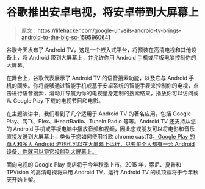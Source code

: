 # 谷歌推出安卓电视，将安卓带到大屏幕上

> 原文：<https://lifehacker.com/google-unveils-android-tv-brings-android-to-the-big-sc-1595960641>

谷歌今天发布了 Android TV，这是一个嵌入式平台，将预装在高清电视和其他设备上，将 Android 带到大屏幕上，并允许你用 Android 手机或平板电脑控制你的大屏幕。



在舞台上，谷歌代表展示了 Android TV 的语音搜索功能，以及它与 Android 手机的同步。你将能够通过智能手机或基于安卓系统的智能手表来控制你的电视，点击进行语音搜索，滑动并导航为你的电视量身定制的搜索结果，播放你可以访问或从 Google Play 下载的电视节目和电影。

在主题演讲中，我们看到了几个适用于 Android TV 的著名应用，包括 Google Play、网飞、Plex、iHeartRadio、TuneIn Radio 等等。Android TV 还支持从您的 Android 手机或平板电脑中播放音频和视频，因此您或朋友可以将电影和音乐直接发送到大屏幕上，类似于您如何使用谷歌 chrome castT3[。Google Play 的单人和多人 Android 游戏也可以在大屏幕上运行，只要每个人都有一台 Android 设备，你就可以将它投射到大屏幕上。](https://lifehacker.com/the-best-improvements-coming-to-the-chromecast-this-yea-1595969525)

面向电视的 Google Play 商店将于今年秋季上市。2015 年，索尼、夏普和 TPVision 的高清电视将采用 Android TV，运行 Android TV 的机顶盒将于今年秋天开始上架。